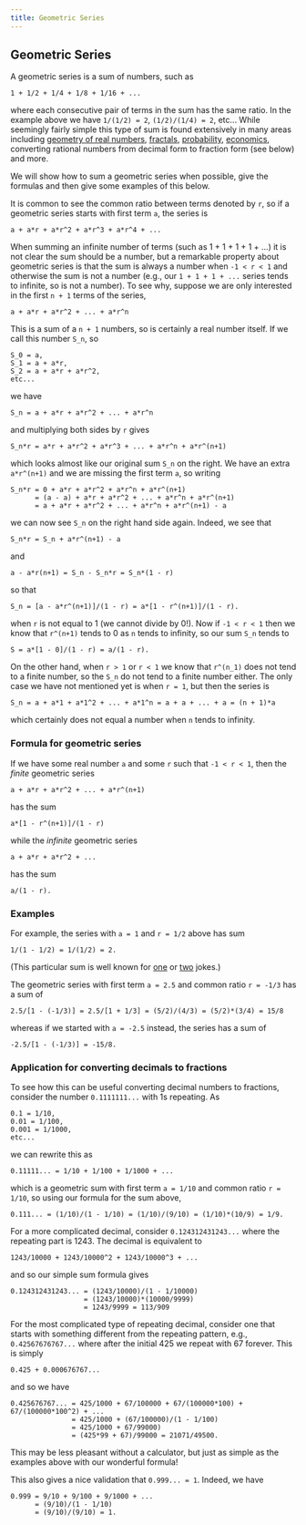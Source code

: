```yaml
---
title: Geometric Series
---
```

## Geometric Series

A geometric series is a sum of numbers, such as
```
1 + 1/2 + 1/4 + 1/8 + 1/16 + ...
```
where each consecutive pair of terms in the sum has the same ratio. In the example above we have `1/(1/2) = 2`, `(1/2)/(1/4) = 2`, etc... While seemingly fairly simple this type of sum is found extensively in many areas including [geometry of real numbers](https://en.wikipedia.org/wiki/Cantor_set), [fractals](https://en.wikipedia.org/wiki/Geometric_series#Fractal_geometry), [probability](https://math.stackexchange.com/questions/1164163/introduction-to-probability-dice), [economics](https://en.wikipedia.org/wiki/Annuity#Proof_of_annuity-immediate_formula), converting rational numbers from decimal form to fraction form (see below) and more.

We will show how to sum a geometric series when possible, give the formulas and then give some examples of this below.

It is common to see the common ratio between terms denoted by `r`, so if a geometric series starts with first term `a`, the series is
```
a + a*r + a*r^2 + a*r^3 + a*r^4 + ...
```
When summing an infinite number of terms (such as 1 + 1 + 1 + 1 + ...) it is not clear the sum should be a number, but a remarkable property about geometric series is that the sum is always a number when `-1 < r < 1` and otherwise the sum is not a number (e.g., our `1 + 1 + 1 + ...` series tends to infinite, so is not a number). To see why, suppose we are only interested in the first `n + 1` terms of the series,
```
a + a*r + a*r^2 + ... + a*r^n
```
This is a sum of a `n + 1` numbers, so is certainly a real number itself. If we call this number `S_n`, so
```
S_0 = a,
S_1 = a + a*r,
S_2 = a + a*r + a*r^2,
etc...
```
we have
```
S_n = a + a*r + a*r^2 + ... + a*r^n
```
and multiplying both sides by `r` gives
```
S_n*r = a*r + a*r^2 + a*r^3 + ... + a*r^n + a*r^(n+1)
```
which looks almost like our original sum `S_n` on the right. We have an extra `a*r^(n+1)` and we are missing the first term `a`, so writing
```
S_n*r = 0 + a*r + a*r^2 + a*r^n + a*r^(n+1)
      = (a - a) + a*r + a*r^2 + ... + a*r^n + a*r^(n+1)
      = a + a*r + a*r^2 + ... + a*r^n + a*r^(n+1) - a
```
we can now see `S_n` on the right hand side again. Indeed, we see that
```
S_n*r = S_n + a*r^(n+1) - a
```
and
```
a - a*r(n+1) = S_n - S_n*r = S_n*(1 - r)
```
so that
```
S_n = [a - a*r^(n+1)]/(1 - r) = a*[1 - r^(n+1)]/(1 - r).
```
when `r` is not equal to 1 (we cannot divide by 0!). Now if `-1 < r < 1` then we know that `r^(n+1)` tends to 0 as `n` tends to infinity, so our sum `S_n` tends to
```
S = a*[1 - 0]/(1 - r) = a/(1 - r).
```
On the other hand, when `r > 1` or `r < 1` we know that `r^(n_1)` does not tend to a finite number, so the `S_n` do not tend to a finite number either. The only case we have not mentioned yet is when `r = 1`, but then the series is
```
S_n = a + a*1 + a*1^2 + ... + a*1^n = a + a + ... + a = (n + 1)*a
```
which certainly does not equal a number when `n` tends to infinity.

### Formula for geometric series

If we have some real number `a` and some `r` such that `-1 < r < 1`, then the *finite* geometric series
```
a + a*r + a*r^2 + ... + a*r^(n+1)
```
has the sum
```
a*[1 - r^(n+1)]/(1 - r)
```
while the *infinite* geometric series
```
a + a*r + a*r^2 + ...
```
has the sum
```
a/(1 - r).
```

### Examples

For example, the series with `a = 1` and `r = 1/2` above has sum
```
1/(1 - 1/2) = 1/(1/2) = 2.
```
(This particular sum is well known for [one](https://www.reddit.com/r/Jokes/comments/1423a4/an_infinite_number_of_mathematicians_walk_into_a/) or [two](https://www.reddit.com/r/Jokes/comments/929r9g/an_infinite_number_of_mathematicians_walk_into_a/) jokes.)

The geometric series with first term `a = 2.5` and common ratio `r = -1/3` has a sum of
```
2.5/[1 - (-1/3)] = 2.5/[1 + 1/3] = (5/2)/(4/3) = (5/2)*(3/4) = 15/8
```
whereas if we started with `a = -2.5` instead, the series has a sum of
```
-2.5/[1 - (-1/3)] = -15/8.
```

### Application for converting decimals to fractions

To see how this can be useful converting decimal numbers to fractions, consider the number `0.1111111...` with 1s repeating. As
```
0.1 = 1/10,
0.01 = 1/100,
0.001 = 1/1000,
etc...
```
we can rewrite this as
```
0.11111... = 1/10 + 1/100 + 1/1000 + ...
```
which is a geometric sum with first term `a = 1/10` and common ratio `r = 1/10`, so using our formula for the sum above,
```
0.111... = (1/10)/(1 - 1/10) = (1/10)/(9/10) = (1/10)*(10/9) = 1/9.
```

For a more complicated decimal, consider `0.124312431243...` where the repeating part is 1243. The decimal is equivalent to
```
1243/10000 + 1243/10000^2 + 1243/10000^3 + ...
```
and so our simple sum formula gives
```
0.124312431243... = (1243/10000)/(1 - 1/10000)
                  = (1243/10000)*(10000/9999)
                  = 1243/9999 = 113/909
```

For the most complicated type of repeating decimal, consider one that starts with something different from the repeating pattern, e.g., `0.42567676767...` where after the initial 425 we repeat with 67 forever. This is simply
```
0.425 + 0.000676767...
```
and so we have
```
0.425676767... = 425/1000 + 67/100000 + 67/(100000*100) + 67/(100000*100^2) + ...
               = 425/1000 + (67/100000)/(1 - 1/100)
               = 425/1000 + 67/99000)
               = (425*99 + 67)/99000 = 21071/49500.
```
This may be less pleasant without a calculator, but just as simple as the examples above with our wonderful formula!

This also gives a nice validation that `0.999... = 1`. Indeed, we have
```
0.999 = 9/10 + 9/100 + 9/1000 + ...
      = (9/10)/(1 - 1/10)
      = (9/10)/(9/10) = 1.
```
